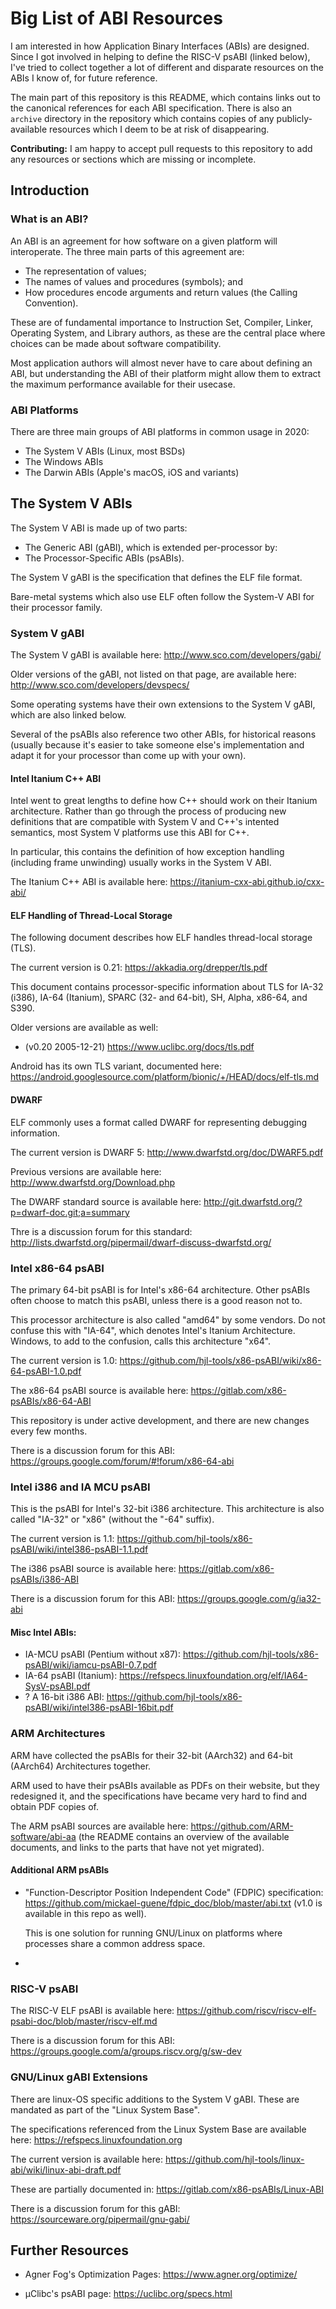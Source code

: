 # Big List of ABI Resources

I am interested in how Application Binary Interfaces (ABIs) are designed. Since
I got involved in helping to define the RISC-V psABI (linked below), I've tried
to collect together a lot of different and disparate resources on the ABIs I
know of, for future reference.

The main part of this repository is this README, which contains links out to the
canonical references for each ABI specification. There is also an `archive`
directory in the repository which contains copies of any publicly-available
resources which I deem to be at risk of disappearing.

**Contributing:** I am happy to accept pull requests to this repository to add
any resources or sections which are missing or incomplete.

## Introduction

### What is an ABI?

An ABI is an agreement for how software on a given platform will interoperate.
The three main parts of this agreement are:

*   The representation of values;
*   The names of values and procedures (symbols); and
*   How procedures encode arguments and return values (the Calling Convention).

These are of fundamental importance to Instruction Set, Compiler, Linker,
Operating System, and Library authors, as these are the central place where
choices can be made about software compatibility.

Most application authors will almost never have to care about defining an ABI,
but understanding the ABI of their platform might allow them to extract the
maximum performance available for their usecase.

### ABI Platforms

There are three main groups of ABI platforms in common usage in 2020:

*   The System V ABIs (Linux, most BSDs)
*   The Windows ABIs
*   The Darwin ABIs (Apple's macOS, iOS and variants)

## The System V ABIs

The System V ABI is made up of two parts:

*   The Generic ABI (gABI), which is extended per-processor by:
*   The Processor-Specific ABIs (psABIs).

The System V gABI is the specification that defines the ELF file format.

Bare-metal systems which also use ELF often follow the System-V ABI for their
processor family.

### System V gABI

The System V gABI is available here: http://www.sco.com/developers/gabi/

Older versions of the gABI, not listed on that page, are available here: http://www.sco.com/developers/devspecs/

Some operating systems have their own extensions to the System V gABI, which are
also linked below.

Several of the psABIs also reference two other ABIs, for historical reasons (usually because it's easier to take someone else's implementation and adapt it for your processor than come up with your own).

#### Intel Itanium C++ ABI

Intel went to great lengths to define how C++ should work on their Itanium
architecture. Rather than go through the process of producing
new definitions that are compatible with System V and C++'s intented semantics, most System V platforms use this ABI for C++.

In particular, this contains the definition of how exception handling (including
frame unwinding) usually works in the System V ABI.

The Itanium C++ ABI is available here: https://itanium-cxx-abi.github.io/cxx-abi/

#### ELF Handling of Thread-Local Storage

The following document describes how ELF handles thread-local storage (TLS).

The current version is 0.21: https://akkadia.org/drepper/tls.pdf

This document contains processor-specific information about TLS for IA-32 (i386), IA-64 (Itanium), SPARC (32- and 64-bit), SH, Alpha, x86-64, and S390.

Older versions are available as well:

*   (v0.20 2005-12-21) https://www.uclibc.org/docs/tls.pdf

Android has its own TLS variant, documented here: https://android.googlesource.com/platform/bionic/+/HEAD/docs/elf-tls.md

#### DWARF

ELF commonly uses a format called DWARF for representing debugging information.

The current version is DWARF 5: http://www.dwarfstd.org/doc/DWARF5.pdf

Previous versions are available here: http://www.dwarfstd.org/Download.php

The DWARF standard source is available here: http://git.dwarfstd.org/?p=dwarf-doc.git;a=summary

Thre is a discussion forum for this standard: http://lists.dwarfstd.org/pipermail/dwarf-discuss-dwarfstd.org/

### Intel x86-64 psABI

The primary 64-bit psABI is for Intel's x86-64 architecture. Other psABIs often
choose to match this psABI, unless there is a good reason not to.

This processor architecture is also called "amd64" by some vendors. Do not
confuse this with "IA-64", which denotes Intel's Itanium Architecture. Windows,
to add to the confusion, calls this architecture "x64".

The current version is 1.0: https://github.com/hjl-tools/x86-psABI/wiki/x86-64-psABI-1.0.pdf

The x86-64 psABI source is available here: https://gitlab.com/x86-psABIs/x86-64-ABI

This repository is under active development, and there are new changes every few months.

There is a discussion forum for this ABI: https://groups.google.com/forum/#!forum/x86-64-abi

### Intel i386 and IA MCU psABI

This is the psABI for Intel's 32-bit i386 architecture. This architecture is
also called "IA-32" or "x86" (without the "-64" suffix).

The current version is 1.1: https://github.com/hjl-tools/x86-psABI/wiki/intel386-psABI-1.1.pdf

The i386 psABI source is available here: https://gitlab.com/x86-psABIs/i386-ABI

There is a discussion forum for this ABI: https://groups.google.com/g/ia32-abi

#### Misc Intel ABIs:

*   IA-MCU psABI (Pentium without x87): https://github.com/hjl-tools/x86-psABI/wiki/iamcu-psABI-0.7.pdf
*   IA-64 psABI (Itanium): https://refspecs.linuxfoundation.org/elf/IA64-SysV-psABI.pdf
*   ? A 16-bit i386 ABI: https://github.com/hjl-tools/x86-psABI/wiki/intel386-psABI-16bit.pdf


### ARM Architectures

ARM have collected the psABIs for their 32-bit (AArch32) and 64-bit (AArch64) Architectures together.

ARM used to have their psABIs available as PDFs on their website, but they
redesigned it, and the specifications have became very hard to find and obtain
PDF copies of.

The ARM psABI sources are available here: https://github.com/ARM-software/abi-aa (the README contains an overview of the available documents, and links to the parts that have not yet migrated).

#### Additional ARM psABIs

*   "Function-Descriptor Position Independent Code" (FDPIC) specification: https://github.com/mickael-guene/fdpic_doc/blob/master/abi.txt (v1.0 is available in this repo as well).

    This is one solution for running GNU/Linux on platforms where processes
    share a common address space.

*   

### RISC-V psABI

The RISC-V ELF psABI is available here: https://github.com/riscv/riscv-elf-psabi-doc/blob/master/riscv-elf.md

There is a discussion forum for this ABI: https://groups.google.com/a/groups.riscv.org/g/sw-dev























### GNU/Linux gABI Extensions

There are linux-OS specific additions to the System V gABI. These are mandated as part of the "Linux System Base".

The specifications referenced from the Linux System Base are available here: https://refspecs.linuxfoundation.org

The current version is available here: https://github.com/hjl-tools/linux-abi/wiki/linux-abi-draft.pdf

These are partially documented in: https://gitlab.com/x86-psABIs/Linux-ABI

There is a discussion forum for this gABI: https://sourceware.org/pipermail/gnu-gabi/

## Further Resources

*   Agner Fog's Optimization Pages: https://www.agner.org/optimize/

*   μClibc's psABI page: https://uclibc.org/specs.html
